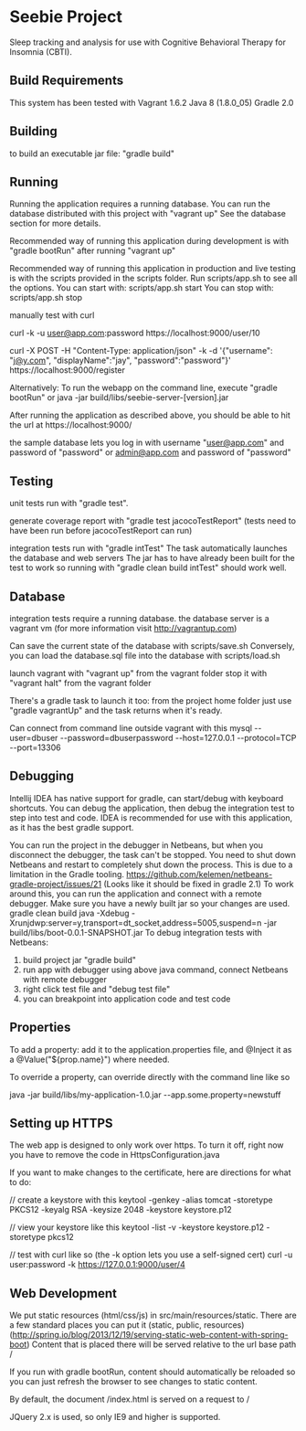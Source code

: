 Seebie Project
====

Sleep tracking and analysis for use with Cognitive Behavioral Therapy for Insomnia (CBTI).

## Build Requirements

This system has been tested with
Vagrant 1.6.2
Java 8 (1.8.0_05)
Gradle 2.0

## Building

to build an executable jar file: "gradle build"

## Running

Running the application requires a running database.
You can run the database distributed with this project with "vagrant up"
See the database section for more details.

Recommended way of running this application during development is with "gradle bootRun" after running "vagrant up"

Recommended way of running this application in production and live testing is with the scripts provided in the scripts folder.
Run scripts/app.sh to see all the options.
You can start with: scripts/app.sh start
You can stop with:  scripts/app.sh stop


manually test with curl

curl -k -u user@app.com:password https://localhost:9000/user/10

curl -X POST -H "Content-Type: application/json" -k -d '{"username": "j@y.com", "displayName":"jay", "password":"password"}' https://localhost:9000/register

Alternatively: To run the webapp on the command line, execute "gradle bootRun"
or java -jar build/libs/seebie-server-[version].jar

After running the application as described above, you should be able to hit the url at
https://localhost:9000/

the sample database lets you log in with username "user@app.com" and password of "password"
or admin@app.com and password of "password"

## Testing

unit tests run with "gradle test".

generate coverage report with "gradle test jacocoTestReport"
(tests need to have been run before jacocoTestReport can run)

integration tests run with "gradle intTest"
The task automatically launches the database and web servers
The jar has to have already been built for the test to work
so running with "gradle clean build intTest" should work well.

## Database

integration tests require a running database. the database server is a vagrant vm
(for more information visit http://vagrantup.com)

Can save the current state of the database with scripts/save.sh
Conversely, you can load the database.sql file into the database with scripts/load.sh

launch vagrant with "vagrant up" from the vagrant folder
stop it with "vagrant halt" from the vagrant folder

There's a gradle task to launch it too:
from the project home folder just use "gradle vagrantUp"
and the task returns when it's ready.

Can connect from command line outside vagrant with this
mysql --user=dbuser --password=dbuserpassword --host=127.0.0.1 --protocol=TCP --port=13306



## Debugging

Intellij IDEA has native support for gradle, can start/debug with keyboard shortcuts.
You can debug the application, then debug the integration test to step into test and code.
IDEA is recommended for use with this application, as it has the best gradle support.

You can run the project in the debugger in Netbeans, but when you disconnect the
debugger, the task can't be stopped. You need to shut down Netbeans and restart
to completely shut down the process. This is due to a limitation in the Gradle tooling.
https://github.com/kelemen/netbeans-gradle-project/issues/21
(Looks like it should be fixed in gradle 2.1)
To work around this, you can run the application and connect with a remote debugger.
Make sure you have a newly built jar so your changes are used.
gradle clean build
java -Xdebug -Xrunjdwp:server=y,transport=dt_socket,address=5005,suspend=n -jar build/libs/boot-0.0.1-SNAPSHOT.jar
To debug integration tests with Netbeans:
1) build project jar "gradle build" 
2) run app with debugger using above java command, connect Netbeans with remote debugger
3) right click test file and "debug test file"
4) you can breakpoint into application code and test code


## Properties

To add a property:
add it to the application.properties file, and @Inject it as a @Value("${prop.name}") where needed.

To override a property, can override directly with the command line like so

java -jar build/libs/my-application-1.0.jar --app.some.property=newstuff


## Setting up HTTPS

The web app is designed to only work over https. To turn it off, right now
you have to remove the code in HttpsConfiguration.java

If you want to make changes to the certificate, here are directions for what to do:

// create a keystore with this
keytool -genkey -alias tomcat -storetype PKCS12 -keyalg RSA -keysize 2048 -keystore keystore.p12

// view your keystore like this
keytool -list -v -keystore keystore.p12 -storetype pkcs12

// test with curl like so (the -k option lets you use a self-signed cert)
curl -u user:password -k https://127.0.0.1:9000/user/4


## Web Development

We put static resources (html/css/js) in src/main/resources/static.
There are a few standard places you can put it (static, public, resources)
(http://spring.io/blog/2013/12/19/serving-static-web-content-with-spring-boot)
Content that is placed there will be served relative to the url base path /

If you run with gradle bootRun, content should automatically be reloaded
so you can just refresh the browser to see changes to static content.

By default, the document /index.html is served on a request to /

JQuery 2.x is used, so only IE9 and higher is supported.



